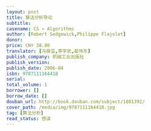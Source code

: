 ```yaml
---
layout: post
title: 算法分析导论
subtitle: 
casename: CS > Algorithms
author: [Robert Sedgewick,Philippe Flajolet]
donor: 
price: CNY 38.00
translator: [冯舜玺,李学武,裴伟东]
publish_company: 机械工业出版社
publish_version: 
publish_date: 2006-04
isbn: 9787111164418
serial: 
total_volume: 1
borrower: []
borrow_date: []
douban_url: http://book.douban.com/subject/1801392/
cover_path: /media/img/9787111164418.jpg
tag: [算法分析]
read_status: 想读
---
```

